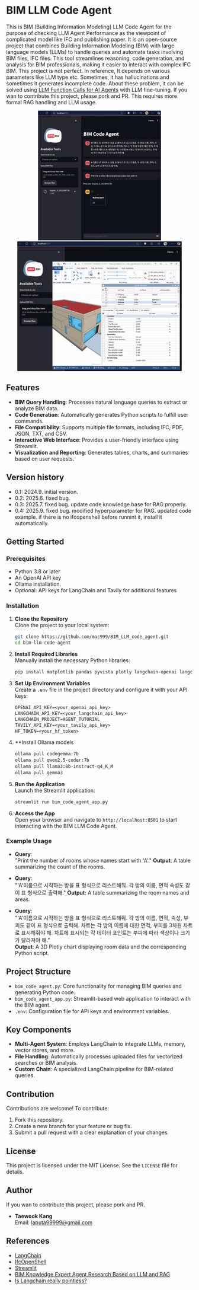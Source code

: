 # BIM LLM Code Agent

This is BIM (Building Information Modeling) LLM Code Agent for the purpose of checking LLM Agent Performance as the viewpoint of complicated model like IFC and publishing paper. It is an open-source project that combines Building Information Modeling (BIM) with large language models (LLMs) to handle queries and automate tasks involving BIM files, IFC files. This tool streamlines reasoning, code generation, and analysis for BIM professionals, making it easier to interact with complex IFC BIM. This project is not perfect. In reference, It depends on various parameters like LLM type etc. Sometimes, it has hallucinations and sometimes it generates incomplete code. About these problem, it can be solved using [LLM Function Calls for AI Agents](https://github.com/mac999/AI_agent_simple_function_call) with LLM fine-tuning. If you wan to contribute this project, please pork and PR. 
This requires more formal RAG handling and LLM usage.
<div style="text-align: center;">
<img src="https://github.com/mac999/BIM_LLM_code_agent/blob/main/doc/img2.JPG" height="350">
<img src="https://github.com/mac999/BIM_LLM_code_agent/blob/main/doc/img1.gif" height="350">
</div>

## Features

- **BIM Query Handling**: Processes natural language queries to extract or analyze BIM data.
- **Code Generation**: Automatically generates Python scripts to fulfill user commands.
- **File Compatibility**: Supports multiple file formats, including IFC, PDF, JSON, TXT, and CSV.
- **Interactive Web Interface**: Provides a user-friendly interface using Streamlit.
- **Visualization and Reporting**: Generates tables, charts, and summaries based on user requests.

## Version history
- 0.1: 2024.9. initial version.
- 0.2: 2025.6. fixed bug.
- 0.3: 2025.7. fixed bug. update code knowledge base for RAG properly.
- 0.4: 2025.9. fixed bug. modified hyperparameter for RAG. updated code example. if there is no ifcopenshell before runnint it, install it automatically.

## Getting Started

### Prerequisites

- Python 3.8 or later
- An OpenAI API key
- Ollama installation.
- Optional: API keys for LangChain and Tavily for additional features

### Installation

1. **Clone the Repository**  
   Clone the project to your local system:
   ```bash
   git clone https://github.com/mac999/BIM_LLM_code_agent.git
   cd bim-llm-code-agent
   ```

2. **Install Required Libraries**  
   Manually install the necessary Python libraries:
   ```bash
   pip install matplotlib pandas pyvista plotly langchain-openai langchain-core langchain-community streamlit ifcopenshell faiss-cpu numpy
   ```

3. **Set Up Environment Variables**  
   Create a `.env` file in the project directory and configure it with your API keys:
   ```plaintext
   OPENAI_API_KEY=<your_openai_api_key>
   LANGCHAIN_API_KEY=<your_langchain_api_key>
   LANGCHAIN_PROJECT=AGENT_TUTORIAL
   TAVILY_API_KEY=<your_tavily_api_key>
   HF_TOKEN=<your_hf_token>
   ```
   
4. **Install Ollama models
   ```bash
   ollama pull codegemma:7b
   ollama pull qwen2.5-coder:7b
   ollama pull llama3:8b-instruct-q4_K_M
   ollama pull gemma3
   ```
   
5. **Run the Application**  
   Launch the Streamlit application:
   ```bash
   streamlit run bim_code_agent_app.py
   ```

6. **Access the App**  
   Open your browser and navigate to `http://localhost:8501` to start interacting with the BIM LLM Code Agent.

### Example Usage

- **Query**:  
  "Print the number of rooms whose names start with 'A'."
  **Output**: A table summarizing the count of the rooms.

- **Query**:  
  "'A'이름으로 시작하는 방을 표 형식으로 리스트해줘. 각 방의 이름, 면적 속성도 같이 표 형식으로 출력해."
  **Output**: A table summarizing the room names and areas.

- **Query**:  
  "'A'이름으로 시작하는 방을 표 형식으로 리스트해줘. 각 방의 이름, 면적, 속성, 부피도 같이 표 형식으로 출력해. 차트는 각 방의 이름에 대한 면적, 부피를 3차원 차트로 표시해줘야 해. 차트에 표시되는 각 데이터 포인트는 부피에 따라 색상이나 크기가 달라져야 해."  
  **Output**: A 3D Plotly chart displaying room data and the corresponding Python script.

## Project Structure

- `bim_code_agent.py`: Core functionality for managing BIM queries and generating Python code.
- `bim_code_agent_app.py`: Streamlit-based web application to interact with the BIM agent.
- `.env`: Configuration file for API keys and environment variables.

## Key Components

- **Multi-Agent System**: Employs LangChain to integrate LLMs, memory, vector stores, and more.
- **File Handling**: Automatically processes uploaded files for vectorized searches or BIM analysis.
- **Custom Chain**: A specialized LangChain pipeline for BIM-related queries.

## Contribution

Contributions are welcome! To contribute:
1. Fork this repository.
2. Create a new branch for your feature or bug fix.
3. Submit a pull request with a clear explanation of your changes.

## License

This project is licensed under the MIT License. See the `LICENSE` file for details.

## Author

If you wan to contribute this project, please pork and PR. 

- **Taewook Kang**  
  Email: [laputa99999@gmail.com](mailto:laputa99999@gmail.com)

## References

- [LangChain](https://www.langchain.com/)
- [IfcOpenShell](http://ifcopenshell.org/)
- [Streamlit](https://streamlit.io/)
- [BIM Knowledge Expert Agent Research Based on LLM and RAG](https://www.kci.go.kr/kciportal/ci/sereArticleSearch/ciSereArtiView.kci?sereArticleSearchBean.artiId=ART003125522)
- [Is Langchain really pointless?](https://medium.com/@wp237/is-langchain-really-pointless-2302dea10d6d)
